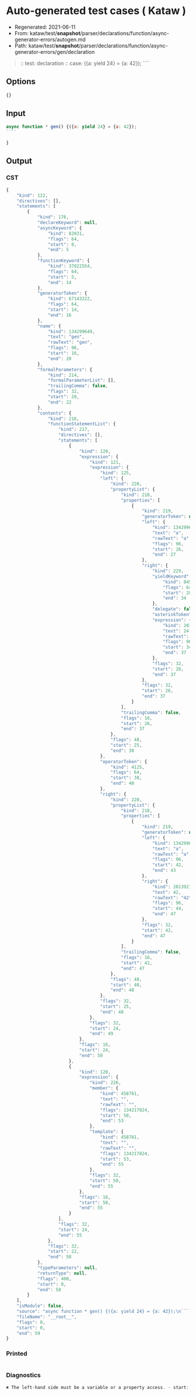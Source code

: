 # Auto-generated test cases ( Kataw )
- Regenerated: 2021-06-11
- From: kataw/test/__snapshot__/parser/declarations/function/async-generator-errors/autogen.md
- Path: kataw/test/__snapshot__/parser/declarations/function/async-generator-errors/gen/declaration
> :: test: declaration
> :: case: ({a: yield 24} = {a: 42});
>          ````
>          
>          
## Options

`````js
{}
`````
## Input

`````js
async function * gen() {({a: yield 24} = {a: 42});
````

}

`````
## Output

### CST

```javascript
{
    "kind": 122,
    "directives": [],
    "statements": [
        {
            "kind": 176,
            "declareKeyword": null,
            "asyncKeyword": {
                "kind": 82031,
                "flags": 64,
                "start": 0,
                "end": 5
            },
            "functionKeyword": {
                "kind": 37822554,
                "flags": 64,
                "start": 5,
                "end": 14
            },
            "generatorToken": {
                "kind": 67143222,
                "flags": 64,
                "start": 14,
                "end": 16
            },
            "name": {
                "kind": 134299649,
                "text": "gen",
                "rawText": "gen",
                "flags": 96,
                "start": 16,
                "end": 20
            },
            "formalParameters": {
                "kind": 214,
                "formalParameterList": [],
                "trailingComma": false,
                "flags": 32,
                "start": 20,
                "end": 22
            },
            "contents": {
                "kind": 216,
                "functionStatementList": {
                    "kind": 217,
                    "directives": [],
                    "statements": [
                        {
                            "kind": 120,
                            "expression": {
                                "kind": 121,
                                "expression": {
                                    "kind": 125,
                                    "left": {
                                        "kind": 220,
                                        "propertyList": {
                                            "kind": 218,
                                            "properties": [
                                                {
                                                    "kind": 219,
                                                    "generatorToken": null,
                                                    "left": {
                                                        "kind": 134299649,
                                                        "text": "a",
                                                        "rawText": "a",
                                                        "flags": 96,
                                                        "start": 26,
                                                        "end": 27
                                                    },
                                                    "right": {
                                                        "kind": 229,
                                                        "yieldKeyword": {
                                                            "kind": 8454253,
                                                            "flags": 64,
                                                            "start": 28,
                                                            "end": 34
                                                        },
                                                        "delegate": false,
                                                        "asteriskToken": null,
                                                        "expression": {
                                                            "kind": 201392130,
                                                            "text": 24,
                                                            "rawText": "24",
                                                            "flags": 96,
                                                            "start": 34,
                                                            "end": 37
                                                        },
                                                        "flags": 32,
                                                        "start": 28,
                                                        "end": 37
                                                    },
                                                    "flags": 32,
                                                    "start": 26,
                                                    "end": 37
                                                }
                                            ],
                                            "trailingComma": false,
                                            "flags": 16,
                                            "start": 26,
                                            "end": 37
                                        },
                                        "flags": 48,
                                        "start": 25,
                                        "end": 38
                                    },
                                    "operatorToken": {
                                        "kind": 4125,
                                        "flags": 64,
                                        "start": 38,
                                        "end": 40
                                    },
                                    "right": {
                                        "kind": 220,
                                        "propertyList": {
                                            "kind": 218,
                                            "properties": [
                                                {
                                                    "kind": 219,
                                                    "generatorToken": null,
                                                    "left": {
                                                        "kind": 134299649,
                                                        "text": "a",
                                                        "rawText": "a",
                                                        "flags": 96,
                                                        "start": 42,
                                                        "end": 43
                                                    },
                                                    "right": {
                                                        "kind": 201392130,
                                                        "text": 42,
                                                        "rawText": "42",
                                                        "flags": 96,
                                                        "start": 44,
                                                        "end": 47
                                                    },
                                                    "flags": 32,
                                                    "start": 42,
                                                    "end": 47
                                                }
                                            ],
                                            "trailingComma": false,
                                            "flags": 16,
                                            "start": 42,
                                            "end": 47
                                        },
                                        "flags": 48,
                                        "start": 40,
                                        "end": 48
                                    },
                                    "flags": 32,
                                    "start": 25,
                                    "end": 48
                                },
                                "flags": 32,
                                "start": 24,
                                "end": 49
                            },
                            "flags": 16,
                            "start": 24,
                            "end": 50
                        },
                        {
                            "kind": 120,
                            "expression": {
                                "kind": 226,
                                "member": {
                                    "kind": 458761,
                                    "text": "",
                                    "rawText": "",
                                    "flags": 134217824,
                                    "start": 50,
                                    "end": 53
                                },
                                "template": {
                                    "kind": 458761,
                                    "text": "",
                                    "rawText": "",
                                    "flags": 134217824,
                                    "start": 53,
                                    "end": 55
                                },
                                "flags": 32,
                                "start": 50,
                                "end": 55
                            },
                            "flags": 16,
                            "start": 50,
                            "end": 55
                        }
                    ],
                    "flags": 32,
                    "start": 24,
                    "end": 55
                },
                "flags": 32,
                "start": 22,
                "end": 58
            },
            "typeParameters": null,
            "returnType": null,
            "flags": 400,
            "start": 0,
            "end": 58
        }
    ],
    "isModule": false,
    "source": "async function * gen() {({a: yield 24} = {a: 42});\n````\n\n}\n",
    "fileName": "__root__",
    "flags": 0,
    "start": 0,
    "end": 59
}
```

### Printed

```javascript

```

### Diagnostics

```javascript
✖ The left-hand side must be a variable or a property access. - start: 25, end: 40

```

